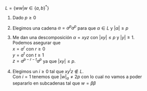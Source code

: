 $L = \{ww |  w \in \{a,b\}^* \}$


1. Dado $p \geq 0$

2. Elegimos una cadena $\alpha = a^pa^p$ para que $\alpha \in L$ y $|\alpha| \geq p$

3. Me dan una descomposición $\alpha = xyz$ con $|xy| \leq p$ y $|y| \geq 1$.\
Podemos asegurar que\
$x = a^r$ con $r \geq 0$\
$y = a ^t$ con $t \geq 1$\
$z = a^{p-r-t}a^p$ ya que $|xy| \leq p$.

4. Elegimos un $i \geq 0$ tal que $xy^iz \notin L$.\
Con $i = 1$ tenemos que $|w|_a \neq 2p$ con lo cual no vamos a poder separarlo en subcadenas tal que $w = \beta\beta$